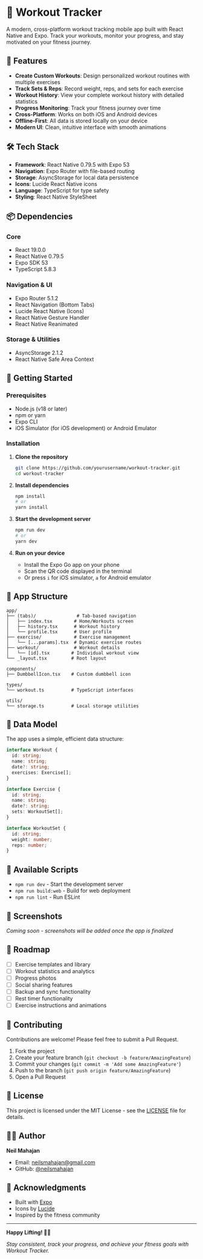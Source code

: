 # 💪 Workout Tracker

A modern, cross-platform workout tracking mobile app built with React Native and Expo. Track your workouts, monitor your progress, and stay motivated on your fitness journey.

## 📱 Features

- **Create Custom Workouts**: Design personalized workout routines with multiple exercises
- **Track Sets & Reps**: Record weight, reps, and sets for each exercise
- **Workout History**: View your complete workout history with detailed statistics
- **Progress Monitoring**: Track your fitness journey over time
- **Cross-Platform**: Works on both iOS and Android devices
- **Offline-First**: All data is stored locally on your device
- **Modern UI**: Clean, intuitive interface with smooth animations

## 🛠️ Tech Stack

- **Framework**: React Native 0.79.5 with Expo 53
- **Navigation**: Expo Router with file-based routing
- **Storage**: AsyncStorage for local data persistence
- **Icons**: Lucide React Native icons
- **Language**: TypeScript for type safety
- **Styling**: React Native StyleSheet

## 📦 Dependencies

### Core

- React 19.0.0
- React Native 0.79.5
- Expo SDK 53
- TypeScript 5.8.3

### Navigation & UI

- Expo Router 5.1.2
- React Navigation (Bottom Tabs)
- Lucide React Native (Icons)
- React Native Gesture Handler
- React Native Reanimated

### Storage & Utilities

- AsyncStorage 2.1.2
- React Native Safe Area Context

## 🚀 Getting Started

### Prerequisites

- Node.js (v18 or later)
- npm or yarn
- Expo CLI
- iOS Simulator (for iOS development) or Android Emulator

### Installation

1. **Clone the repository**

   ```bash
   git clone https://github.com/yourusername/workout-tracker.git
   cd workout-tracker
   ```

2. **Install dependencies**

   ```bash
   npm install
   # or
   yarn install
   ```

3. **Start the development server**

   ```bash
   npm run dev
   # or
   yarn dev
   ```

4. **Run on your device**
   - Install the Expo Go app on your phone
   - Scan the QR code displayed in the terminal
   - Or press `i` for iOS simulator, `a` for Android emulator

## 📱 App Structure

```
app/
├── (tabs)/               # Tab-based navigation
│   ├── index.tsx        # Home/Workouts screen
│   ├── history.tsx      # Workout history
│   └── profile.tsx      # User profile
├── exercise/            # Exercise management
│   └── [...params].tsx  # Dynamic exercise routes
├── workout/             # Workout details
│   └── [id].tsx        # Individual workout view
└── _layout.tsx         # Root layout

components/
├── DumbbellIcon.tsx    # Custom dumbbell icon

types/
└── workout.ts          # TypeScript interfaces

utils/
└── storage.ts          # Local storage utilities
```

## 💾 Data Model

The app uses a simple, efficient data structure:

```typescript
interface Workout {
  id: string;
  name: string;
  date?: string;
  exercises: Exercise[];
}

interface Exercise {
  id: string;
  name: string;
  date?: string;
  sets: WorkoutSet[];
}

interface WorkoutSet {
  id: string;
  weight: number;
  reps: number;
}
```

## 🔧 Available Scripts

- `npm run dev` - Start the development server
- `npm run build:web` - Build for web deployment
- `npm run lint` - Run ESLint

## 📸 Screenshots

_Coming soon - screenshots will be added once the app is finalized_

## 🚧 Roadmap

- [ ] Exercise templates and library
- [ ] Workout statistics and analytics
- [ ] Progress photos
- [ ] Social sharing features
- [ ] Backup and sync functionality
- [ ] Rest timer functionality
- [ ] Exercise instructions and animations

## 🤝 Contributing

Contributions are welcome! Please feel free to submit a Pull Request.

1. Fork the project
2. Create your feature branch (`git checkout -b feature/AmazingFeature`)
3. Commit your changes (`git commit -m 'Add some AmazingFeature'`)
4. Push to the branch (`git push origin feature/AmazingFeature`)
5. Open a Pull Request

## 📄 License

This project is licensed under the MIT License - see the [LICENSE](LICENSE) file for details.

## 👨‍💻 Author

**Neil Mahajan**

- Email: neilsmahajan@gmail.com
- GitHub: [@neilsmahajan](https://github.com/neilsmahajan)

## 🙏 Acknowledgments

- Built with [Expo](https://expo.dev/)
- Icons by [Lucide](https://lucide.dev/)
- Inspired by the fitness community

---

**Happy Lifting! 🏋️‍♂️**

_Stay consistent, track your progress, and achieve your fitness goals with Workout Tracker._

